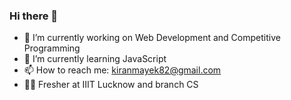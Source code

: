 ### Hi there 👋

- 🔭 I’m currently working on Web Development and Competitive Programming
- 🌱 I’m currently learning JavaScript 
- 📫 How to reach me: kiranmayek82@gmail.com
- 👨‍🎓 Fresher at IIIT Lucknow and branch CS
                                                                                         


